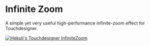 # Infinite Zoom

A simple yet very useful high-performance infinite-zoom effect for Touchdesigner.

[![Hekuli's Touchdesigner InfiniteZoom](http://img.youtube.com/vi/PhPPMyT9q-M/0.jpg)](http://www.youtube.com/watch?v=PhPPMyT9q-M "Hekuli's Touchdesigner InfiniteZoom")

